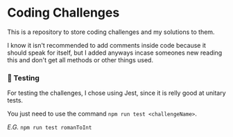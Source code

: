 # Coding Challenges

This is a repository to store coding challenges and my solutions to them.

I know it isn't recommended to add comments inside code because it should speak for itself, but I added anyways incase someones new reading this and don't get all methods or other things used.

### 🏁 Testing
For testing the challenges, I chose using Jest, since it is relly good at unitary tests.

You just need to use the command `npm run test <challengeName>`.

*E.G.* `npm run test romanToInt`